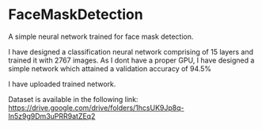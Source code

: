 # FaceMaskDetection
A simple neural network trained for face mask detection.


I have designed a classification neural network comprising of 15 layers and trained it with 2767 images. As I dont have a proper GPU, I have designed a simple network which attained a validation accuracy of 94.5%

I have uploaded trained network.


Dataset is available in the following link: https://drive.google.com/drive/folders/1hcsUK9Jp8q-In5z9g9Dm3uPRR9atZEq2
